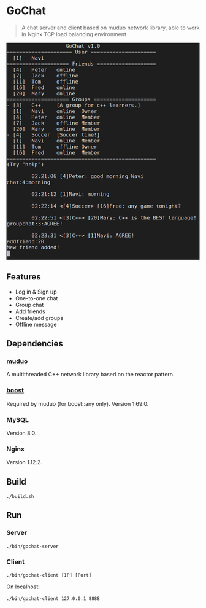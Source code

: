 # GoChat
>A chat server and client based on muduo network library, able to work in Nginx TCP load balancing environment

![Gochat](assets/gochat.png)

## Features
* Log in & Sign up
* One-to-one chat
* Group chat
* Add friends
* Create/add groups
* Offline message

## Dependencies
### [muduo](https://github.com/chenshuo/muduo)
A multithreaded C++ network library based on the reactor pattern.

### [boost](https://www.boost.org/)
Required by muduo (for boost::any only). Version 1.69.0.

### MySQL
Version 8.0.

### Nginx
Version 1.12.2.

## Build
```
./build.sh
```
## Run
### Server
```
./bin/gochat-server
```
### Client
```
./bin/gochat-client [IP] [Port]
```
On localhost:
```
./bin/gochat-client 127.0.0.1 8888
```